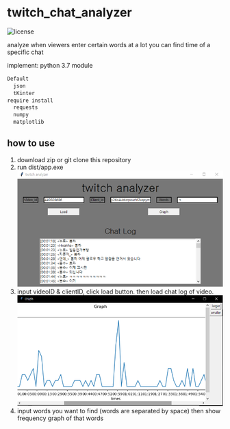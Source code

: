 # twitch_chat_analyzer
![license](https://img.shields.io/badge/license-MIT%20License-blue.svg)

analyze when viewers enter certain words at a lot
you can find time of a specific chat

implement: python 3.7 
module
``` python
Default 
  json
  tKinter
require install
  requests
  numpy
  matplotlib
```

## how to use

1. download zip or git clone this repository
2. run dist/app.exe
![first](https://github.com/asdfghjkkl11/twitch_chat_analyzer/blob/master/dist/1.PNG)
3. input videoID & clientID, click load button. 
  then load chat log of video.
![second](https://github.com/asdfghjkkl11/twitch_chat_analyzer/blob/master/dist/2.PNG)
4. input words you want to find (words are separated by space)
  then show frequency graph of that words 
